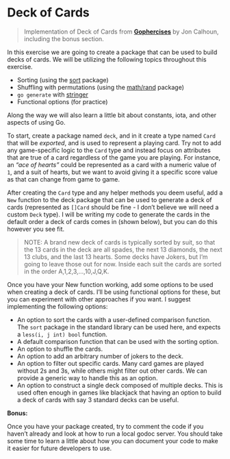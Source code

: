 # Deck of Cards

>Implementation of Deck of Cards from **[Gophercises](https://courses.calhoun.io/courses/cor_gophercises)**  by Jon Calhoun, including the bonus section.

In this exercise we are going to create a package that can be used to build decks of cards. We will be utilizing the following topics throughout this exercise.

- Sorting (using the [sort](https://golang.org/pkg/sort/) package)
- Shuffling with permutations (using the [math/rand](https://golang.org/pkg/math/rand/) package)
- `go generate` with [stringer](https://pkg.go.dev/golang.org/x/tools/cmd/stringer)
- Functional options (for practice)

Along the way we will also learn a little bit about constants, iota, and other aspects of using Go.

To start, create a package named `deck`, and in it create a type named `Card` that will be *exported*, and is used to represent a playing card. Try not to add any game-specific logic to the `Card` type and instead focus on attributes that are true of a card regardless of the game you are playing. For instance, an *“ace of hearts”* could be represented as a card with a numeric value of `1`, and a suit of hearts, but we want to avoid giving it a specific score value as that can change from game to game.

After creating the `Card` type and any helper methods you deem useful, add a `New` function to the deck package that can be used to generate a deck of cards (represented as `[]Card` should be fine - I don’t believe we will need a custom `Deck` type). I will be writing my code to generate the cards in the default order a deck of cards comes in (shown below), but you can do this however you see fit.

> NOTE: A brand new deck of cards is typically sorted by suit, so that the 13 cards in the deck are all spades, the next 13 diamonds, the next 13 clubs, and the last 13 hearts. Some decks have Jokers, but I’m going to leave those out for now. Inside each suit the cards are sorted in the order A,1,2,3,…,10,J,Q,K.

Once you have your New function working, add some options to be used when creating a deck of cards. I’ll be using functional options for these, but you can experiment with other approaches if you want. I suggest implementing the following options:

- An option to sort the cards with a user-defined comparison function. The `sort` package in the standard library can be used here, and expects a `less(i, j int) bool` function.
- A default comparison function that can be used with the sorting option.
- An option to shuffle the cards.
- An option to add an arbitrary number of jokers to the deck.
- An option to filter out specific cards. Many card games are played without 2s and 3s, while others might filter out other cards. We can provide a generic way to handle this as an option.
- An option to construct a single deck composed of multiple decks. This is used often enough in games like blackjack that having an option to build a deck of cards with say 3 standard decks can be useful.

**Bonus:**

Once you have your package created, try to comment the code if you haven’t already and look at how to run a local godoc server. You should take some time to learn a little about how you can document your code to make it easier for future developers to use.
<!-- 
**Run Commands:**

**Features:**

**Packages explored:**

**Output:**

``` terminal
``` -->

